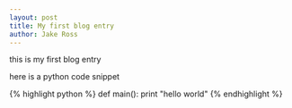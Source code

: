 ```yaml
---
layout: post
title: My first blog entry
author: Jake Ross
---
```

this is my first blog entry

here is a python code snippet

{% highlight python %}
def main():
    print "hello world"
{% endhighlight %}